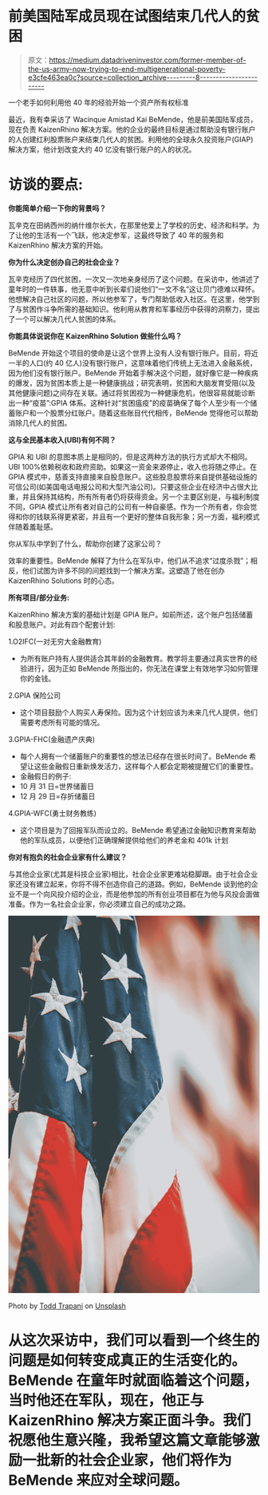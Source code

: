 # 前美国陆军成员现在试图结束几代人的贫困

> 原文：<https://medium.datadriveninvestor.com/former-member-of-the-us-army-now-trying-to-end-multigenerational-poverty-e3cfe463ea0c?source=collection_archive---------8----------------------->

一个老手如何利用他 40 年的经验开始一个资产所有权标准

最近，我有幸采访了 Wacinque Amistad Kai BeMende，他是前美国陆军成员，现在负责 KaizenRhino 解决方案。他的企业的最终目标是通过帮助没有银行账户的人创建红利股票账户来结束几代人的贫困。利用他的全球永久投资账户(GIAP)解决方案，他计划改变大约 40 亿没有银行账户的人的状况。

# **访谈的要点:**

**你能简单介绍一下你的背景吗？**

瓦辛克在田纳西州的纳什维尔长大，在那里他爱上了学校的历史、经济和科学。为了让他的生活有一个飞跃，他决定参军，这最终导致了 40 年的服务和 KaizenRhino 解决方案的开始。

**你为什么决定创办自己的社会企业？**

瓦辛克经历了四代贫困，一次又一次地亲身经历了这个问题。在采访中，他讲述了童年时的一件轶事，他无意中听到长辈们说他们“一文不名”这让贝门德难以释怀。他想解决自己社区的问题，所以他参军了，专门帮助低收入社区。在这里，他学到了与贫困作斗争所需的基础知识。他利用从教育和军事经历中获得的洞察力，提出了一个可以解决几代人贫困的体系。

**你能具体说说你在 KaizenRhino Solution 做些什么吗？**

BeMende 开始这个项目的使命是让这个世界上没有人没有银行账户。目前，将近一半的人口(约 40 亿人)没有银行账户，这意味着他们传统上无法进入金融系统，因为他们没有银行账户。BeMende 开始着手解决这个问题，就好像它是一种疾病的爆发，因为贫困本质上是一种健康挑战；研究表明，贫困和大脑发育受阻(以及其他健康问题)之间存在关联。通过将贫困视为一种健康危机，他很容易就能诊断出一种“疫苗”:GPIA 体系。这种针对“贫困瘟疫”的疫苗确保了每个人至少有一个储蓄账户和一个股票分红账户。随着这些账目代代相传，BeMende 觉得他可以帮助消除几代人的贫困。

**这与全民基本收入(UBI)有何不同？**

GPIA 和 UBI 的意图本质上是相同的，但是这两种方法的执行方式却大不相同。UBI 100%依赖税收和政府资助。如果这一资金来源停止，收入也将随之停止。在 GPIA 模式中，慈善支持直接来自股息账户。这些股息股票将来自提供基础设施的可信公司(如美国电话电报公司和大型汽油公司)。只要这些企业在经济中占很大比重，并且保持其结构，所有所有者仍将获得资金。另一个主要区别是，与福利制度不同，GPIA 模式让所有者对自己的公司有一种自豪感。作为一个所有者，你会觉得和你的钱联系得更紧密，并且有一个更好的整体自我形象；另一方面，福利模式伴随着羞耻感。

你从军队中学到了什么，帮助你创建了这家公司？

效率的重要性。BeMende 解释了为什么在军队中，他们从不追求“过度杀戮”；相反，他们试图为许多不同的问题找到一个解决方案。这塑造了他在创办 KaizenRhino Solutions 时的心态。

**所有项目/部分业务:**

KaizenRhino 解决方案的基础计划是 GPIA 账户。如前所述，这个账户包括储蓄和股息账户。对此有四个配套计划:

1.O2IFC(一对无穷大金融教育)

*   为所有账户持有人提供适合其年龄的金融教育。教学将主要通过真实世界的经验进行，因为正如 BeMende 所指出的，你无法在课堂上有效地学习如何管理你的金钱。

2.GPIA 保险公司

*   这个项目鼓励个人购买人寿保险。因为这个计划应该为未来几代人提供，他们需要考虑所有可能的情况。

3.GPIA-FHC(金融遗产庆典)

*   每个人拥有一个储蓄账户的重要性的想法已经存在很长时间了。BeMende 希望让这些金融假日重新焕发活力，这样每个人都会定期被提醒它们的重要性。
*   金融假日的例子:
*   10 月 31 日=世界储蓄日
*   12 月 29 日=存折储蓄日

4.GPIA-WFC(勇士财务教练)

*   这个项目是为了回报军队而设立的。BeMende 希望通过金融知识教育来帮助他的军队成员，以便他们正确理解提供给他们的养老金和 401k 计划

**你对有抱负的社会企业家有什么建议？**

与其他企业家(尤其是科技企业家)相比，社会企业家更难站稳脚跟。由于社会企业家还没有建立起来，你将不得不创造你自己的道路。例如，BeMende 谈到他的企业不是一个向风投介绍的企业，而是他参加的所有创业项目都在为他与风投会面做准备。作为一名社会企业家，你必须建立自己的成功之路。

![](img/d7e1103e0de9ef670464c081b23d0490.png)

Photo by [Todd Trapani](https://unsplash.com/@ttrapani?utm_source=medium&utm_medium=referral) on [Unsplash](https://unsplash.com?utm_source=medium&utm_medium=referral)

# 从这次采访中，我们可以看到一个终生的问题是如何转变成真正的生活变化的。BeMende 在童年时就面临着这个问题，当时他还在军队，现在，他正与 KaizenRhino 解决方案正面斗争。我们祝愿他生意兴隆，我希望这篇文章能够激励一批新的社会企业家，他们将作为 BeMende 来应对全球问题。